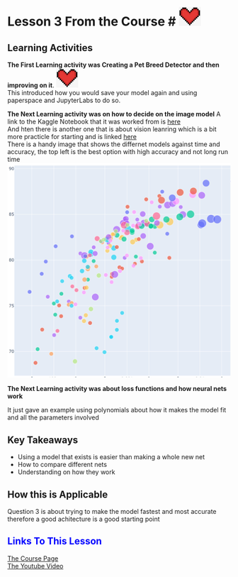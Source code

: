 # Lesson 3 From the Course # ![Heart](/images/heart.png)
## Learning Activities
**The First Learning activity was Creating a Pet Breed Detector and then improving on it**. ![Heart](/images/heart.png)
<br />
This introduced how you would save your model again and using paperspace and JupyterLabs to do so. <br />

**The Next Learning activity was on how to decide on the image model**
A link to the Kaggle Notebook that it was worked from is [here](https://www.kaggle.com/code/jhoward/which-image-models-are-best) <br />
And hten there is another one that is about vision leanring which is a bit more practicle for starting and is linked [here](https://www.kaggle.com/code/jhoward/the-best-vision-models-for-fine-tuning)  <br />
There is a handy image that shows the differnet models against time and accuracy, the top left is the best option with high accuracy and not long run time <br />
![Comparison](/images/modelscomp.png)  <br />

**The Next Learning activity was about loss functions and how neural nets work**

It just gave an example using polynomials about how it makes the model fit and all the parameters involved <br />

## Key Takeaways 
- Using a model that exists is easier than making a whole new net <br />
- How to compare different nets <br />
- Understanding on how they work

## How this is Applicable 
Question 3 is about trying to make the model fastest and most accurate therefore a good achitecture is a good starting point
## <span style="color:blue">Links To This Lesson</span>
[The Course Page](https://course.fast.ai/Lessons/lesson4.html)<br />
[The Youtube Video](https://www.youtube.com/watch?v=F4tvM4Vb3A0&t=18s&ab_channel=JeremyHoward)

